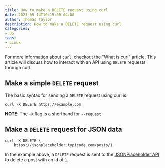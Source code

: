 ```yaml
---
title: How to make a DELETE request using curl
date: 2023-05-14T10:15:00-04:00
author: Thomas Taylor
description: How to make a DELETE request using curl
categories:
- OS
tags:
- Linux
---
```


For more information about `curl`, checkout the ["What is curl"](https://how.wtf/what-is-curl.html) article. This article will discuss how to interact with an API using `DELETE` requests through curl.

## Make a simple `DELETE` request

The basic syntax for sending a `DELETE` request using curl is:

```shell
curl -X DELETE https://example.com
```

**NOTE**: The `-X` flag is a shorthand for `--request`.

## Make a `DELETE` request for JSON data

```shell
curl -X DELETE \
    https://jsonplaceholder.typicode.com/posts/1
```

In the example above, a `DELETE` request is sent to the [JSONPlaceholder API](https://jsonplaceholder.typicode.com/) to delete a post with an id of `1`.
